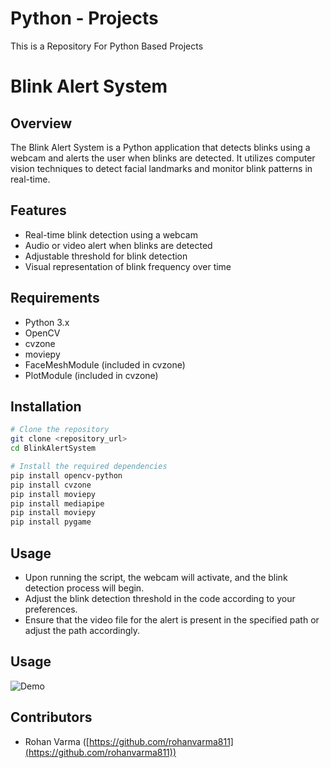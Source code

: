 # Python - Projects
This is a Repository For Python Based Projects

# Blink Alert System

## Overview
The Blink Alert System is a Python application that detects blinks using a webcam and alerts the user when blinks are detected. It utilizes computer vision techniques to detect facial landmarks and monitor blink patterns in real-time.

## Features
- Real-time blink detection using a webcam
- Audio or video alert when blinks are detected
- Adjustable threshold for blink detection
- Visual representation of blink frequency over time

## Requirements
- Python 3.x
- OpenCV
- cvzone
- moviepy
- FaceMeshModule (included in cvzone)
- PlotModule (included in cvzone)

## Installation
```bash
# Clone the repository
git clone <repository_url>
cd BlinkAlertSystem

# Install the required dependencies
pip install opencv-python
pip install cvzone
pip install moviepy
pip install mediapipe
pip install moviepy
pip install pygame
```

## Usage
- Upon running the script, the webcam will activate, and the blink detection process will begin.
- Adjust the blink detection threshold in the code according to your preferences.
- Ensure that the video file for the alert is present in the specified path or adjust the path accordingly.

## Usage
![Demo](https://github.com/user-attachments/assets/4698df51-652c-479b-94c4-d054ffc169c4)

## Contributors
- Rohan Varma ([https://github.com/rohanvarma811](https://github.com/rohanvarma811))

